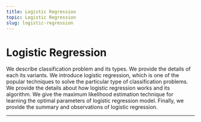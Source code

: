 ```yaml
---
title: Logistic Regression
topic: Logistic Regression
slug: logistic-regression
---
```


# Logistic Regression

We describe classification problem and its types. We provide the details of each its variants. We introduce logistic regression, which is one of the popular techniques to solve the particular type of classification problems. We provide the details about how logistic regression works and its algorithm. We give the maximum likelihood estimation technique for learning the optimal parameters of logistic regression model. Finally, we provide the summary and observations of logistic regression.

---
